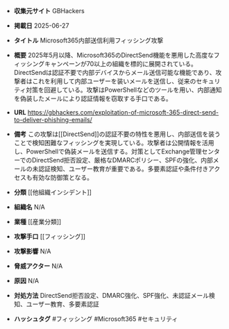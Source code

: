 - **収集元サイト**
GBHackers

- **掲載日**
2025-06-27

- **タイトル**
Microsoft365内部送信利用フィッシング攻撃

- **概要**
2025年5月以降、Microsoft365のDirectSend機能を悪用した高度なフィッシングキャンペーンが70以上の組織を標的に展開されている。DirectSendは認証不要で内部デバイスからメール送信可能な機能であり、攻撃者はこれを利用して内部ユーザーを装いメールを送信し、従来のセキュリティ対策を回避している。攻撃はPowerShellなどのツールを用い、内部通知を偽装したメールにより認証情報を窃取する手口である。

- **URL**
https://gbhackers.com/exploitation-of-microsoft-365-direct-send-to-deliver-phishing-emails/

- **備考**
この攻撃は[[DirectSend]]の認証不要の特性を悪用し、内部送信を装うことで検知困難なフィッシングを実現している。攻撃者は公開情報を活用し、PowerShellで偽装メールを送信する。対策としてExchange管理センターでのDirectSend拒否設定、厳格なDMARCポリシー、SPFの強化、内部メールの未認証検知、ユーザー教育が重要である。多要素認証や条件付きアクセスも有効な防御策となる。

- **分類**
[[他組織インシデント]]

- **組織名**
N/A

- **業種**
[[産業分類]]

- **攻撃手口**
[[フィッシング]]

- **攻撃影響**
N/A

- **脅威アクター**
N/A

- **原因**
N/A

- **対処方法**
DirectSend拒否設定、DMARC強化、SPF強化、未認証メール検知、ユーザー教育、多要素認証

- **ハッシュタグ**
#フィッシング #Microsoft365 #セキュリティ
